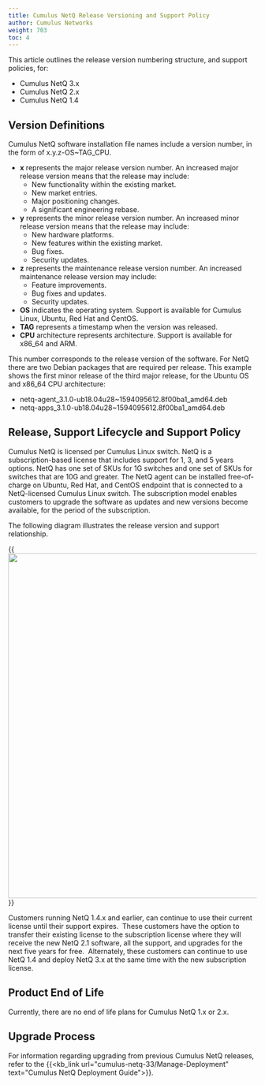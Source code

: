 ```yaml
---
title: Cumulus NetQ Release Versioning and Support Policy
author: Cumulus Networks
weight: 703
toc: 4
---
```


This article outlines the release version numbering structure, and support policies, for:

- Cumulus NetQ 3.x
- Cumulus NetQ 2.x
- Cumulus NetQ 1.4

## Version Definitions

Cumulus NetQ software installation file names include a version number,
in the form of x.y.z-OS\~TAG\_CPU.

- **x** represents the major release version number. An increased
    major release version means that the release may include:
    - New functionality within the existing market.
    - New market entries.
    - Major positioning changes.
    - A significant engineering rebase.
- **y** represents the minor release version number. An increased
    minor release version means that the release may include:
    - New hardware platforms.
    - New features within the existing market.
    - Bug fixes.
    - Security updates.
- **z** represents the maintenance release version number. An
    increased maintenance release version may include:
    - Feature improvements.
    - Bug fixes and updates.
    - Security updates.
- **OS** indicates the operating system. Support is available for
    Cumulus Linux, Ubuntu, Red Hat and CentOS.
- **TAG** represents a timestamp when the version was released.
- **CPU** architecture represents architecture. Support is available
    for x86\_64 and ARM.

This number corresponds to the release version of the software. For NetQ
there are two Debian packages that are required per release. This
example shows the first minor release of the third major release, for
the Ubuntu OS and x86\_64 CPU architecture:

- netq-agent\_3.1.0-ub18.04u28\~1594095612.8f00ba1\_amd64.deb
- netq-apps\_3.1.0-ub18.04u28\~1594095612.8f00ba1\_amd64.deb

## Release, Support Lifecycle and Support Policy

Cumulus NetQ is licensed per Cumulus Linux switch. NetQ is a
subscription-based license that includes support for 1, 3, and 5 years
options. NetQ has one set of SKUs for 1G switches and one set of SKUs
for switches that are 10G and greater. The NetQ agent can be installed
free-of-charge on Ubuntu, Red Hat, and CentOS endpoint that is connected
to a NetQ-licensed Cumulus Linux switch. The subscription model
enables customers to upgrade the software as updates and new versions
become available, for the period of the subscription.

The following diagram illustrates the release version and support relationship.

{{<img src="/images/knowledge-base/NQ rel vers and sup pol.png" width="700">}}

Customers running NetQ 1.4.x and earlier, can continue to use their
current license until their support expires.  These customers have the
option to transfer their existing license to the subscription license
where they will receive the new NetQ 2.1 software, all the support, and
upgrades for the next five years for free.  Alternately, these customers
can continue to use NetQ 1.4 and deploy NetQ 3.x at the same time with
the new subscription license.

## Product End of Life

Currently, there are no end of life plans for Cumulus NetQ 1.x or 2.x.

## Upgrade Process

For information regarding upgrading from previous Cumulus NetQ releases,
refer to the {{<kb_link url="cumulus-netq-33/Manage-Deployment" text="Cumulus NetQ Deployment Guide">}}.
